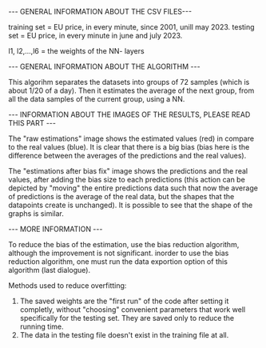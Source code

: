 --- GENERAL INFORMATION ABOUT THE CSV FILES---

training set = EU price, in every minute, since 2001, unill may 2023.
testing set = EU price, in every minute in june and july 2023.

l1, l2,...,l6 = the weights of the NN- layers

--- GENERAL INFORMATION ABOUT THE ALGORITHM ---

This algorihm separates the datasets into groups of 72 samples (which is about 1/20 of a day). Then it estimates the average of the next group, from all the data samples of the current group, using a NN.

--- INFORMATION ABOUT THE IMAGES OF THE RESULTS, PLEASE READ THIS PART ---

The "raw estimations" image shows the estimated values (red) in compare to the real values (blue). 
It is clear that there is a big bias (bias here is the difference between the averages of the predictions and the real values).

The "estimations after bias fix" image shows the predictions and the real values, after adding the bias size to each predictions (this action can be depicted by "moving" the entire predictions data such that now the average of predictions is the average of the real data, but the shapes that the datapoints create is unchanged). 
It is possible to see that the shape of the graphs is similar.

--- MORE INFORMATION ---

To reduce the bias of the estimation, use the bias reduction algorithm, although the improvement is not significant.
inorder to use the bias reduction algorithm, one must run the data exportion option of this algorithm (last dialogue). 

Methods used to reduce overfitting:

1. The saved weights are the "first run" of the code after setting it completly, without "choosing" convenient parameters that work well specifically for the testing set. They are saved only to reduce the running time.
2. The data in the testing file doesn't exist in the training file at all.
